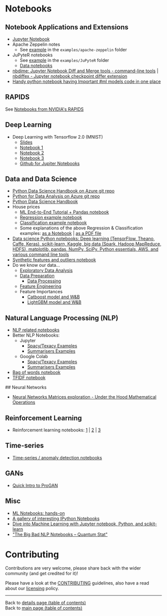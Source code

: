 # Notebooks

## Notebook Applications and Extensions

- [Jupyter Notebook](https://github.com/virgili0/Virgilio/blob/master/serving/purgatorio/fundamentals/jupyter-notebook/jupyter-notebook.md)
- Apache Zeppelin notes
  - See [example](../examples/apache-zeppelin/README.md) in the `examples/apache-zeppelin` folder
- JuPyteR notebooks
  - See [example](../examples/JuPyteR/README.md) in the `examples/JuPyteR` folder
  - [Data notebooks](../data/README.md#notebooks)
- [nbdime: Jupyter Notebook Diff and Merge tools - command-line tools](https://github.com/jupyter/nbdime) | [nbdiffex - Jupyter notebook checkpoint differ extension](https://gist.github.com/psychemedia/4a5137cf9a4eddba65c8ff673d19abf2#nbdiffex---jupyter-notebook-checkpoint-differ)
- [Handy python notebook having Important #ml models code in one place](https://www.linkedin.com/posts/ashutoshtripathi1_reference-python-notebook-for-imp-ml-models-ugcPost-6627595235960676352-FWwA)


## RAPIDS

See [Notebooks from NVIDIA's RAPIDS](../cloud-devops-infra/gpus/rapids.md#notebooks)

## Deep Learning

- Deep Learning with Tensorflow 2.0 (MNIST)
  - [Slides](https://docs.google.com/presentation/d/11xxjf2bgQsSs8nT2orQCNLZ3PD8b0BwpXcIMAl-prew/edit?usp=sharing)
  - [Notebook 1](https://colab.research.google.com/drive/1YH3PXYx9SzDz7tsz_99H4U8aCeTPb_JV)
  - [Notebook 2](https://colab.research.google.com/drive/1W51JKgZovi7QJvghGZp9FLCdJxE5SmU7)
  - [Notebook 3](https://colab.research.google.com/drive/1NfYTr-gNlUOCKedV2LRPH7ah6F9o-7re)
  - [Github for Jupiter Notebooks](https://github.com/DanRHowarth/Tensorflow-2.0)

## Data and Data Science

- [Python Data Science Handbook on Azure git repo](https://notebooks.azure.com/jakevdp/projects/PythonDataScienceHandbook/tree/notebooks)
- [Python for Data Analysis on Azure git repo](https://notebooks.azure.com/wesm/projects/python-for-data-analysis)
- [Python Data Science Handbook](https://jakevdp.github.io/PythonDataScienceHandbook/)
- House prices
    - [ML End-to-End Tutorial + Pandas notebook](../notebooks/data/DSfIOT_Machine_Learning_End_to_End_Tutorial.ipynb)
    - [Regression example notebook](https://colab.research.google.com/drive/19uoDyGAxJ0zCwPT6cNb1xkYOfySNZChV)
    - [Classification example notebook](https://colab.research.google.com/drive/1i-fOhU87wWrzgnTV0o54MQyHmRVJK0qt)
    - Some explanations of the above Regression & Classification examples: [as a Notebook](https://drive.google.com/file/d/1vR9fOsWkCx0PuiCH0Eiz5FG1AAHuBHa8/view) | [as a PDF file](https://drive.google.com/file/d/1U3GkVgloBd5-w4qSj0KcyhtalhDF7pgC/view)
- [Data science Python notebooks: Deep learning (TensorFlow, Theano, Caffe, Keras), scikit-learn, Kaggle, big data (Spark, Hadoop MapReduce, HDFS), matplotlib, pandas, NumPy, SciPy, Python essentials, AWS, and various command line tools](https://github.com/donnemartin/data-science-ipython-notebooks)
- [Synthetic features and outliers notebook](https://colab.research.google.com/notebooks/mlcc/synthetic_features_and_outliers.ipynb?utm_source=mlcc&utm_campaign=colab-external&utm_medium=referral&utm_content=syntheticfeatures-colab&hl=en#scrollTo=jnKgkN5fHbGy)
- Do we know our data...
  - [Exploratory Data Analysis](./jupyter/data/01_Exploratory_Data_Analysis_(Do_we_know_our_data).ipynb)
  - [Data Preparation](./jupyter/data/02_Data_Preparation_(Do_we_know_our_data).ipynb)
    - [Data Processing](./data/data-processing/Normalising-a-distribution.ipynb)
  - [Feature Engineering](./jupyter/data/03_Feature_Engineering_(Do_we_know_our_data).ipynb)
  - Feature Importances
    - [Catboost model and W&B](../examples/cloud-devops-infra/wandb/feature-importance/catboost_feature_importance_tutorial.ipynb)
    - [LightGBM model and W&B](../examples/cloud-devops-infra/wandb/feature-importance/lightgbm_feature_importance_tutorial.ipynb)

## Natural Language Processing (NLP) 

- [NLP related notebooks](../natural-language-processing/README.md#notebooks)
- Better NLP Notebooks: 
  - Jupyter
    - [Spacy/Texacy Examples](../examples/better-nlp/notebooks/jupyter/better_nlp_spacy_texacy_examples.ipynb) 
    - [Summarisers Examples](../examples/better-nlp/notebooks/jupyter/better_nlp_summarisers.ipynb)
  - Google Colab
    - [Spacy/Texacy Examples](../examples/better-nlp/notebooks/google-colab/better_nlp_spacy_texacy_examples.ipynb)
    - [Summarisers Examples](../examples/better-nlp/notebooks/google-colab/better_nlp_summarisers.ipynb)
- [Bag of words notebook](../blogs/keras-bag-of-words-expanded-version/data-scripts-notebooks/)
- [TFIDF notebook](https://github.com/NavyaTatikonda/awesome-ai-ml-dl/blob/master/blogs/TFIDF%20Scikit-learn.ipynb)

## Neural Networks

- [Neural Networks Matrices exploration - Under the Hood Mathematical Operations](https://github.com/souravs17031999/NeuralNets-Pure-Python)

## Reinforcement Learning

- Reinforcement learning notebooks: [1](https://github.com/central-ldn-data-sci/CrashCourseRL/blob/master/CrashCourseRL.ipynb) | [2](https://github.com/central-ldn-data-sci/CrashCourseRL/blob/master/crash_course_reinforcement_learning.ipynb) | [3](https://www.kaggle.com/blairyoung/crash-course-in-reinforcement-learning)

## Time-series  

- [Time-series / anomaly detection notebooks](../time-series_anomaly-detection/README.md#notebooks) 

## GANs

- [Quick Intro to ProGAN](https://colab.research.google.com/github/jd-13/progan-intro/blob/master/ProGAN_Intro.ipynb)

## Misc

- [ML Notebooks: hands-on](https://github.com/ageron/handson-ml)
- [A gallery of interesting IPython Notebooks](https://github.com/ipython/ipython/wiki/A-gallery-of-interesting-IPython-Notebooks)
- [Dive into Machine Learning with Jupyter notebook, Python, and scikit-learn](http://hangtwenty.github.io/dive-into-machine-learning/)
- ["The Big Bad NLP Notebooks – Quantum Stat"](https://notebooks.quantumstat.com/)


# Contributing

Contributions are very welcome, please share back with the wider community (and get credited for it)!

Please have a look at the [CONTRIBUTING](../CONTRIBUTING.md) guidelines, also have a read about our [licensing](../LICENSE.md) policy.

---

Back to [details page (table of contents)](../README-details.md#notebooks)<br>
Back to [main page (table of contents)](../README.md)
